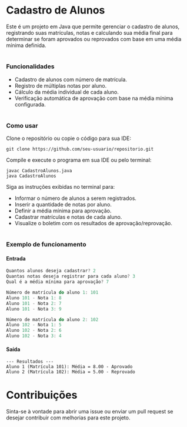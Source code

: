 # Cadastro de Alunos
Este é um projeto em Java que permite gerenciar o cadastro de alunos, registrando suas matrículas, notas e calculando sua média final para determinar se foram aprovados ou reprovados com base em uma média mínima definida.
#
### Funcionalidades
 - Cadastro de alunos com número de matrícula.
 - Registro de múltiplas notas por aluno.
 - Cálculo da média individual de cada aluno.
 - Verificação automática de aprovação com base na média mínima configurada.
#
### Como usar
Clone o repositório ou copie o código para sua IDE:
```
git clone https://github.com/seu-usuario/repositorio.git
```
Compile e execute o programa em sua IDE ou pelo terminal:
```
javac CadastroAlunos.java
java CadastroAlunos
```

Siga as instruções exibidas no terminal para:
 - Informar o número de alunos a serem registrados.
 - Inserir a quantidade de notas por aluno.
 - Definir a média mínima para aprovação.
 - Cadastrar matrículas e notas de cada aluno.
 - Visualize o boletim com os resultados de aprovação/reprovação.
#

### Exemplo de funcionamento
#### Entrada
```java
Quantos alunos deseja cadastrar? 2
Quantas notas deseja registrar para cada aluno? 3
Qual é a média mínima para aprovação? 7

Número de matrícula do aluno 1: 101
Aluno 101 - Nota 1: 8
Aluno 101 - Nota 2: 7
Aluno 101 - Nota 3: 9

Número de matrícula do aluno 2: 102
Aluno 102 - Nota 1: 5
Aluno 102 - Nota 2: 6
Aluno 102 - Nota 3: 4
```
#### Saída
```
--- Resultados ---
Aluno 1 (Matrícula 101): Média = 8.00 - Aprovado
Aluno 2 (Matrícula 102): Média = 5.00 - Reprovado
```
#
# Contribuições
Sinta-se à vontade para abrir uma issue ou enviar um pull request se desejar contribuir com melhorias para este projeto.



